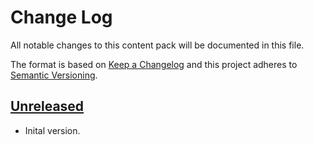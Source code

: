 # Change Log

All notable changes to this content pack will be documented in this file.

The format is based on [Keep a Changelog](http://keepachangelog.com/)
and this project adheres to [Semantic Versioning](http://semver.org/).

## [Unreleased]


* Inital version.

[Unreleased]: https://github.com/gchq/stroom-content/compare/core-xml-schemas-v2.2...HEAD
[core-xml-schemas-v2.2]: https://github.com/gchq/stroom-content/compare/core-xml-schemas-v2.1...core-xml-schemas-v2.2
[core-xml-schemas-v2.1]: https://github.com/gchq/stroom-content/compare/core-xml-schemas-v2.0...core-xml-schemas-v2.1
[core-xml-schemas-v2.0]: https://github.com/gchq/stroom-content/compare/core-xml-schemas-v1.1...core-xml-schemas-v2.0
[core-xml-schemas-v1.1]: https://github.com/gchq/stroom-content/compare/core-xml-schemas-v1.0...core-xml-schemas-v1.1
[core-xml-schemas-v1.0]: https://github.com/gchq/stroom-content/compare/core-xml-schemas-v1.0...core-xml-schemas-v1.0


